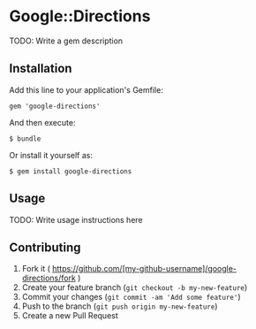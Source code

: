# Google::Directions

TODO: Write a gem description

## Installation

Add this line to your application's Gemfile:

    gem 'google-directions'

And then execute:

    $ bundle

Or install it yourself as:

    $ gem install google-directions

## Usage

TODO: Write usage instructions here

## Contributing

1. Fork it ( https://github.com/[my-github-username]/google-directions/fork )
2. Create your feature branch (`git checkout -b my-new-feature`)
3. Commit your changes (`git commit -am 'Add some feature'`)
4. Push to the branch (`git push origin my-new-feature`)
5. Create a new Pull Request
